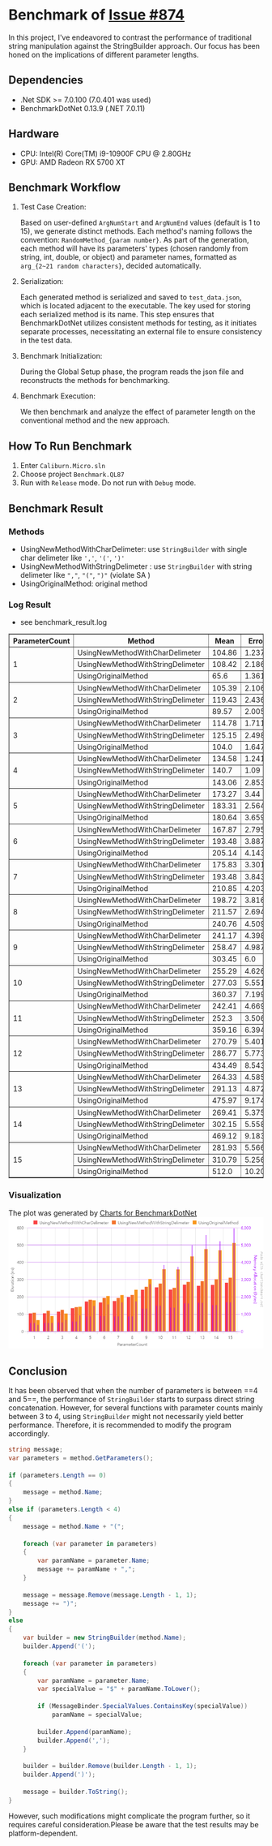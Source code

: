 # Benchmark of [Issue #874](https://github.com/Caliburn-Micro/Caliburn.Micro/issues/874)

In this project, I've endeavored to contrast the performance of traditional string manipulation against the StringBuilder approach. Our focus has been honed on the implications of different parameter lengths.

## Dependencies

- .Net SDK >= 7.0.100 (7.0.401 was used)
- BenchmarkDotNet 0.13.9 (.NET 7.0.11)

## Hardware

- CPU: Intel(R) Core(TM) i9-10900F CPU @ 2.80GHz
- GPU: AMD Radeon RX 5700 XT

## Benchmark Workflow

1. Test Case Creation:

    Based on user-defined `ArgNumStart` and `ArgNumEnd` values (default is 1 to 15), we generate distinct methods. Each method's naming follows the convention: `RandomMethod_{param number}`. As part of the generation, each method will have its parameters' types (chosen randomly from string, int, double, or object) and parameter names, formatted as `arg_{2~21 random characters}`, decided automatically.

2. Serialization:

    Each generated method is serialized and saved to `test_data.json`, which is located adjacent to the executable. The key used for storing each serialized method is its name. This step ensures that BenchmarkDotNet utilizes consistent methods for testing, as it initiates separate processes, necessitating an external file to ensure consistency in the test data.

3. Benchmark Initialization:

    During the Global Setup phase, the program reads the json file and reconstructs the methods for benchmarking.

4. Benchmark Execution:

    We then benchmark and analyze the effect of parameter length on the conventional method and the new approach.

## How To Run Benchmark

1. Enter `Caliburn.Micro.sln`
2. Choose project `Benchmark.QL87`
3. Run with `Release` mode. Do not run with `Debug` mode.

## Benchmark Result

### Methods

- UsingNewMethodWithCharDelimeter: use `StringBuilder` with single char delimeter like `','`, `'('`, `')'`
- UsingNewMethodWithStringDelimeter : use `StringBuilder` with string delimeter like `","`, `"("`, `")"` (violate SA )
- UsingOriginalMethod: original method

### Log Result

- see benchmark_result.log

<table border="1">
<tr>
    <th>ParameterCount</th>
    <th>Method</th>
    <th>Mean</th>
    <th>Error</th>
    <th>StdDev</th>
    <th>Gen0</th>
    <th>Gen1</th>
    <th>Allocated</th>
</tr>
<tr>
    <td rowspan="3">1</td>
    <td>UsingNewMethodWithCharDelimeter</td>
    <td>104.86</td>
    <td>1.237</td>
    <td>1.096</td>
    <td>0.0466</td>
    <td>0.0</td>
    <td>488</td>
</tr>
<tr>
    <td>UsingNewMethodWithStringDelimeter</td>
    <td>108.42</td>
    <td>2.186</td>
    <td>2.518</td>
    <td>0.0466</td>
    <td>0.0</td>
    <td>488</td>
</tr>
<tr>
    <td>UsingOriginalMethod</td>
    <td>65.6</td>
    <td>1.361</td>
    <td>1.336</td>
    <td>0.0359</td>
    <td>0.0</td>
    <td>376</td>
</tr>
</tr>
<tr>
    <td rowspan="3">2</td>
    <td>UsingNewMethodWithCharDelimeter</td>
    <td>105.39</td>
    <td>2.106</td>
    <td>3.087</td>
    <td>0.0466</td>
    <td>0.0</td>
    <td>488</td>
</tr>
<tr>
    <td>UsingNewMethodWithStringDelimeter</td>
    <td>119.43</td>
    <td>2.436</td>
    <td>3.934</td>
    <td>0.0466</td>
    <td>0.0</td>
    <td>488</td>
</tr>
<tr>
    <td>UsingOriginalMethod</td>
    <td>89.57</td>
    <td>2.005</td>
    <td>5.72</td>
    <td>0.0473</td>
    <td>0.0</td>
    <td>496</td>
</tr>
</tr>
<tr>
    <td rowspan="3">3</td>
    <td>UsingNewMethodWithCharDelimeter</td>
    <td>114.78</td>
    <td>1.711</td>
    <td>1.517</td>
    <td>0.0497</td>
    <td>0.0</td>
    <td>520</td>
</tr>
<tr>
    <td>UsingNewMethodWithStringDelimeter</td>
    <td>125.15</td>
    <td>2.498</td>
    <td>3.419</td>
    <td>0.0496</td>
    <td>0.0</td>
    <td>520</td>
</tr>
<tr>
    <td>UsingOriginalMethod</td>
    <td>104.0</td>
    <td>1.647</td>
    <td>1.541</td>
    <td>0.0634</td>
    <td>0.0</td>
    <td>664</td>
</tr>
</tr>
<tr>
    <td rowspan="3">4</td>
    <td>UsingNewMethodWithCharDelimeter</td>
    <td>134.58</td>
    <td>1.241</td>
    <td>0.969</td>
    <td>0.0551</td>
    <td>0.0</td>
    <td>576</td>
</tr>
<tr>
    <td>UsingNewMethodWithStringDelimeter</td>
    <td>140.7</td>
    <td>1.09</td>
    <td>0.91</td>
    <td>0.0551</td>
    <td>0.0</td>
    <td>576</td>
</tr>
<tr>
    <td>UsingOriginalMethod</td>
    <td>143.06</td>
    <td>2.853</td>
    <td>2.93</td>
    <td>0.0887</td>
    <td>0.0</td>
    <td>928</td>
</tr>
</tr>
<tr>
    <td rowspan="3">5</td>
    <td>UsingNewMethodWithCharDelimeter</td>
    <td>173.27</td>
    <td>3.44</td>
    <td>3.049</td>
    <td>0.0832</td>
    <td>0.0</td>
    <td>872</td>
</tr>
<tr>
    <td>UsingNewMethodWithStringDelimeter</td>
    <td>183.31</td>
    <td>2.564</td>
    <td>2.273</td>
    <td>0.0832</td>
    <td>0.0</td>
    <td>872</td>
</tr>
<tr>
    <td>UsingOriginalMethod</td>
    <td>180.64</td>
    <td>3.659</td>
    <td>6.599</td>
    <td>0.1414</td>
    <td>0.0</td>
    <td>1480</td>
</tr>
</tr>
<tr>
    <td rowspan="3">6</td>
    <td>UsingNewMethodWithCharDelimeter</td>
    <td>167.87</td>
    <td>2.795</td>
    <td>2.615</td>
    <td>0.0856</td>
    <td>0.0</td>
    <td>896</td>
</tr>
<tr>
    <td>UsingNewMethodWithStringDelimeter</td>
    <td>193.48</td>
    <td>3.887</td>
    <td>3.818</td>
    <td>0.0856</td>
    <td>0.0</td>
    <td>896</td>
</tr>
<tr>
    <td>UsingOriginalMethod</td>
    <td>205.14</td>
    <td>4.143</td>
    <td>10.084</td>
    <td>0.149</td>
    <td>0.0</td>
    <td>1560</td>
</tr>
</tr>
<tr>
    <td rowspan="3">7</td>
    <td>UsingNewMethodWithCharDelimeter</td>
    <td>175.83</td>
    <td>3.301</td>
    <td>2.926</td>
    <td>0.0832</td>
    <td>0.0</td>
    <td>872</td>
</tr>
<tr>
    <td>UsingNewMethodWithStringDelimeter</td>
    <td>193.48</td>
    <td>3.843</td>
    <td>7.027</td>
    <td>0.0832</td>
    <td>0.0</td>
    <td>872</td>
</tr>
<tr>
    <td>UsingOriginalMethod</td>
    <td>210.85</td>
    <td>4.203</td>
    <td>4.671</td>
    <td>0.1607</td>
    <td>0.0</td>
    <td>1680</td>
</tr>
</tr>
<tr>
    <td rowspan="3">8</td>
    <td>UsingNewMethodWithCharDelimeter</td>
    <td>198.72</td>
    <td>3.816</td>
    <td>3.569</td>
    <td>0.0832</td>
    <td>0.0</td>
    <td>872</td>
</tr>
<tr>
    <td>UsingNewMethodWithStringDelimeter</td>
    <td>211.57</td>
    <td>2.694</td>
    <td>2.388</td>
    <td>0.0832</td>
    <td>0.0</td>
    <td>872</td>
</tr>
<tr>
    <td>UsingOriginalMethod</td>
    <td>240.76</td>
    <td>4.509</td>
    <td>4.217</td>
    <td>0.1664</td>
    <td>0.0</td>
    <td>1744</td>
</tr>
</tr>
<tr>
    <td rowspan="3">9</td>
    <td>UsingNewMethodWithCharDelimeter</td>
    <td>241.17</td>
    <td>4.398</td>
    <td>4.32</td>
    <td>0.1261</td>
    <td>0.0</td>
    <td>1320</td>
</tr>
<tr>
    <td>UsingNewMethodWithStringDelimeter</td>
    <td>258.47</td>
    <td>4.987</td>
    <td>13.137</td>
    <td>0.1259</td>
    <td>0.0</td>
    <td>1320</td>
</tr>
<tr>
    <td>UsingOriginalMethod</td>
    <td>303.45</td>
    <td>6.0</td>
    <td>5.319</td>
    <td>0.2613</td>
    <td>0.0</td>
    <td>2736</td>
</tr>
</tr>
<tr>
    <td rowspan="3">10</td>
    <td>UsingNewMethodWithCharDelimeter</td>
    <td>255.29</td>
    <td>4.626</td>
    <td>4.101</td>
    <td>0.1421</td>
    <td>0.0</td>
    <td>1488</td>
</tr>
<tr>
    <td>UsingNewMethodWithStringDelimeter</td>
    <td>277.03</td>
    <td>5.551</td>
    <td>5.452</td>
    <td>0.1421</td>
    <td>0.0</td>
    <td>1488</td>
</tr>
<tr>
    <td>UsingOriginalMethod</td>
    <td>360.37</td>
    <td>7.199</td>
    <td>15.802</td>
    <td>0.3672</td>
    <td>0.0</td>
    <td>3840</td>
</tr>
</tr>
<tr>
    <td rowspan="3">11</td>
    <td>UsingNewMethodWithCharDelimeter</td>
    <td>242.41</td>
    <td>4.669</td>
    <td>5.189</td>
    <td>0.1316</td>
    <td>0.0005</td>
    <td>1376</td>
</tr>
<tr>
    <td>UsingNewMethodWithStringDelimeter</td>
    <td>252.3</td>
    <td>3.506</td>
    <td>3.108</td>
    <td>0.1316</td>
    <td>0.0005</td>
    <td>1376</td>
</tr>
<tr>
    <td>UsingOriginalMethod</td>
    <td>359.16</td>
    <td>6.394</td>
    <td>5.34</td>
    <td>0.3562</td>
    <td>0.0005</td>
    <td>3728</td>
</tr>
</tr>
<tr>
    <td rowspan="3">12</td>
    <td>UsingNewMethodWithCharDelimeter</td>
    <td>270.79</td>
    <td>5.401</td>
    <td>9.459</td>
    <td>0.155</td>
    <td>0.0</td>
    <td>1624</td>
</tr>
<tr>
    <td>UsingNewMethodWithStringDelimeter</td>
    <td>286.77</td>
    <td>5.773</td>
    <td>6.416</td>
    <td>0.155</td>
    <td>0.0</td>
    <td>1624</td>
</tr>
<tr>
    <td>UsingOriginalMethod</td>
    <td>434.49</td>
    <td>8.543</td>
    <td>12.786</td>
    <td>0.4759</td>
    <td>0.0</td>
    <td>4984</td>
</tr>
</tr>
<tr>
    <td rowspan="3">13</td>
    <td>UsingNewMethodWithCharDelimeter</td>
    <td>264.33</td>
    <td>4.585</td>
    <td>4.289</td>
    <td>0.1583</td>
    <td>0.0</td>
    <td>1656</td>
</tr>
<tr>
    <td>UsingNewMethodWithStringDelimeter</td>
    <td>291.13</td>
    <td>4.872</td>
    <td>4.319</td>
    <td>0.1583</td>
    <td>0.0</td>
    <td>1656</td>
</tr>
<tr>
    <td>UsingOriginalMethod</td>
    <td>475.97</td>
    <td>9.174</td>
    <td>9.816</td>
    <td>0.5341</td>
    <td>0.0</td>
    <td>5584</td>
</tr>
</tr>
<tr>
    <td rowspan="3">14</td>
    <td>UsingNewMethodWithCharDelimeter</td>
    <td>269.41</td>
    <td>5.375</td>
    <td>5.52</td>
    <td>0.1459</td>
    <td>0.0</td>
    <td>1528</td>
</tr>
<tr>
    <td>UsingNewMethodWithStringDelimeter</td>
    <td>302.15</td>
    <td>5.558</td>
    <td>9.287</td>
    <td>0.1459</td>
    <td>0.0</td>
    <td>1528</td>
</tr>
<tr>
    <td>UsingOriginalMethod</td>
    <td>469.12</td>
    <td>9.183</td>
    <td>13.17</td>
    <td>0.4988</td>
    <td>0.0</td>
    <td>5216</td>
</tr>
</tr>
<tr>
    <td rowspan="3">15</td>
    <td>UsingNewMethodWithCharDelimeter</td>
    <td>281.93</td>
    <td>5.566</td>
    <td>5.207</td>
    <td>0.1612</td>
    <td>0.0</td>
    <td>1688</td>
</tr>
<tr>
    <td>UsingNewMethodWithStringDelimeter</td>
    <td>310.79</td>
    <td>5.256</td>
    <td>4.916</td>
    <td>0.1612</td>
    <td>0.0</td>
    <td>1688</td>
</tr>
<tr>
    <td>UsingOriginalMethod</td>
    <td>512.0</td>
    <td>10.204</td>
    <td>10.021</td>
    <td>0.5693</td>
    <td>0.0</td>
    <td>5960</td>
</tr>
</table>

### Visualization

The plot was generated by [Charts for BenchmarkDotNet](https://chartbenchmark.net/)
![Benchmark result image](./benchmark_chart.png)

## Conclusion

It has been observed that when the number of parameters is between ==4 and 5==, the performance of `StringBuilder` starts to surpass direct string concatenation. However, for several functions with parameter counts mainly between 3 to 4, using `StringBuilder` might not necessarily yield better performance. Therefore, it is recommended to modify the program accordingly.

```c#
string message;
var parameters = method.GetParameters();

if (parameters.Length == 0) 
{
    message = method.Name;
} 
else if (parameters.Length < 4) 
{
    message = method.Name + "(";

    foreach (var parameter in parameters) 
    {
        var paramName = parameter.Name;
        message += paramName + ",";
    }

    message = message.Remove(message.Length - 1, 1);
    message += ")";
} 
else 
{
    var builder = new StringBuilder(method.Name);
    builder.Append('(');

    foreach (var parameter in parameters) 
    {
        var paramName = parameter.Name;
        var specialValue = "$" + paramName.ToLower();

        if (MessageBinder.SpecialValues.ContainsKey(specialValue))
            paramName = specialValue;

        builder.Append(paramName);
        builder.Append(',');
    }

    builder = builder.Remove(builder.Length - 1, 1);
    builder.Append(')');

    message = builder.ToString();
}
```
However, such modifications might complicate the program further, so it requires careful consideration.Please be aware that the test results may be platform-dependent.
